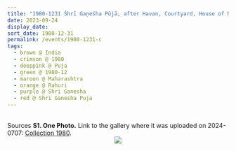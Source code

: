 ```yaml
---
title: "1980-1231 Śhrī Gaṇeśha Pūjā, after Havan, Courtyard, House of Madhukar Bhikājī Dhumāḷ, near Railway Station, Rāhurī, Maharashtra, India"
date: 2023-09-24
display_date: 
sort_date: 1980-12-31
permalink: /events/1980-1231-c
tags:
  - brown @ India
  - crimson @ 1980
  - deeppink @ Puja
  - green @ 1980-12
  - maroon @ Maharashtra
  - orange @ Rahuri
  - purple @ Shri Ganesha
  - red @ Shri Ganesha Puja
---
```


<br>

<wave-list>
  <list-title color="DarkSeaGreen" width="40">Sources</list-title>
  <list-item color="BlanchedAlmond"  width="280"><b>S1. One Photo.</b> Link to the gallery where it was uploaded on 2024-0707: <a href="https://eternalmoments.smugmug.com/Collections/Mahipalsingh-Jaisingh-Raul-Collection/1980">Collection 1980</a>.</list-item>
</wave-list>

<div style="text-align: center"><img src="https://pub-bcc3cbe9b1e94ba1ac28915f7a3900fa.r2.dev/1980-1231_Shri_Ganesha_Puja_after_Havan_Courtyard_House_of_Madhukar_Bhikaji_Dhumal_near_Railway_Station_Rahuri_Maharashtra_India_01_(from_tif)_(Mahipalsingh_Jaisingh_Raul_Collection_scanned_by_Ankit_Khare).jpg" /></div>